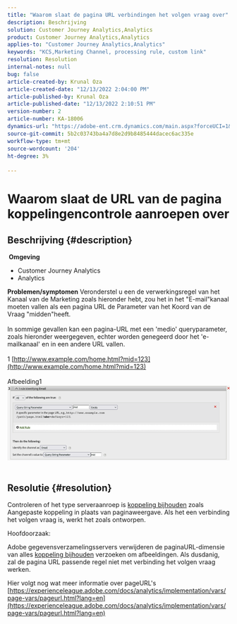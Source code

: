 ```yaml
---
title: "Waarom slaat de pagina URL verbindingen het volgen vraag over"
description: Beschrijving
solution: Customer Journey Analytics,Analytics
product: Customer Journey Analytics,Analytics
applies-to: "Customer Journey Analytics,Analytics"
keywords: "KCS,Marketing Channel, processing rule, custom link"
resolution: Resolution
internal-notes: null
bug: false
article-created-by: Krunal Oza
article-created-date: "12/13/2022 2:04:00 PM"
article-published-by: Krunal Oza
article-published-date: "12/13/2022 2:10:51 PM"
version-number: 2
article-number: KA-18006
dynamics-url: "https://adobe-ent.crm.dynamics.com/main.aspx?forceUCI=1&pagetype=entityrecord&etn=knowledgearticle&id=9898eafb-ee7a-ed11-81ac-6045bd006b3d"
source-git-commit: 5b2c03743ba4a7d8e2d9b8485444dacec6ac335e
workflow-type: tm+mt
source-wordcount: '204'
ht-degree: 3%

---
```


# Waarom slaat de URL van de pagina koppelingencontrole aanroepen over

## Beschrijving {#description}

<b> Omgeving</b>
- Customer Journey Analytics
- Analytics



<b>Problemen/symptomen</b>
Veronderstel u een de verwerkingsregel van het Kanaal van de Marketing zoals hieronder hebt, zou het in het &quot;E-mail&quot;kanaal moeten vallen als een pagina URL de Parameter van het Koord van de Vraag &quot;midden&quot;heeft.
<br><br>In sommige gevallen kan een pagina-URL met een &#39;medio&#39; queryparameter, zoals hieronder weergegeven, echter worden genegeerd door het &#39;e-mailkanaal&#39; en in een andere URL vallen.
<br> 
<br>1 [http://www.example.com/home.html?mid=123](http://www.example.com/home.html?mid=123)
<br> 
<br>Afbeelding1
<br>![](assets/___a098eafb-ee7a-ed11-81ac-6045bd006b3d___.png)
<br> <br>

## Resolutie {#resolution}




Controleren of het type serveraanroep is [koppeling bijhouden](https://experienceleague.adobe.com/docs/analytics/implementation/vars/functions/tl-method.html?lang=en) zoals Aangepaste koppeling in plaats van paginaweergave. Als het een verbinding het volgen vraag is, werkt het zoals ontworpen.





Hoofdoorzaak:

Adobe gegevensverzamelingsservers verwijderen de paginaURL-dimensie van alles [koppeling bijhouden](https://experienceleague.adobe.com/docs/analytics/implementation/vars/functions/tl-method.html?lang=en) verzoeken om afbeeldingen. Als dusdanig, zal de pagina URL passende regel niet met verbinding het volgen vraag werken.

Hier volgt nog wat meer informatie over pageURL&#39;s [https://experienceleague.adobe.com/docs/analytics/implementation/vars/page-vars/pageurl.html?lang=en](https://experienceleague.adobe.com/docs/analytics/implementation/vars/page-vars/pageurl.html?lang=en)
